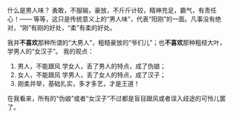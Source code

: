什么是男人味？ 勇敢，不服输，豪放，不斤斤计较，精神充足，霸气，有责任心！—— 等等，这只是传统意义上的“男人味”，代表“阳刚”的一面。凡事没有绝对，“刚”有刚的好处，“柔”有柔的好处。

我并**不喜欢**那种所谓的“大男人”，粗糙豪放的“爷们儿”；也**不喜欢**那种粗枝大叶，学男人的“女汉子”。
我的观点：

1. 男人，不能跟风 学女人，丢了男人的特点，成了伪娘；
2. 女人，不能跟风 学男人，丢了女人的特点，成了汉子；
3. 刚柔并举，基础扎实，多才多艺，才是王道！

在我看来，所有的“伪娘”或者“女汉子”不过都是盲目跟风或者误入歧途的可怜儿罢了。